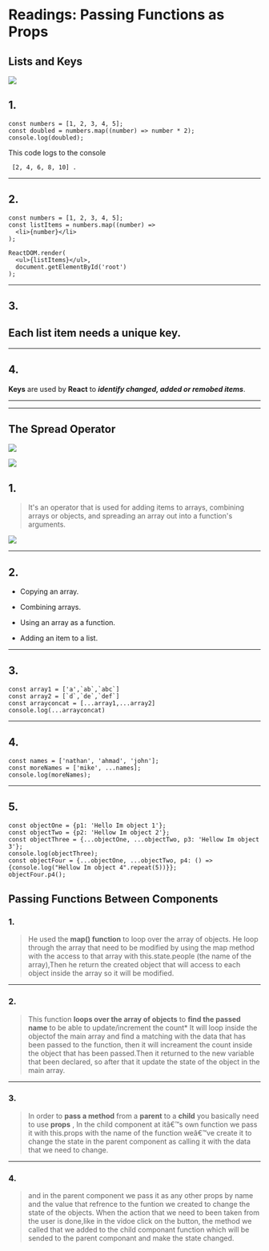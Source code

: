 # Readings: Passing Functions as Props

## Lists and Keys

![](https://i.ytimg.com/vi/0sasRxl35_8/maxresdefault.jpg)

## 1.

```
const numbers = [1, 2, 3, 4, 5];
const doubled = numbers.map((number) => number * 2);
console.log(doubled);
```

This code logs  to the console

```
 [2, 4, 6, 8, 10] .

```
***

## 2.
```
const numbers = [1, 2, 3, 4, 5];
const listItems = numbers.map((number) =>
  <li>{number}</li>
);

ReactDOM.render(
  <ul>{listItems}</ul>,
  document.getElementById('root')
);
```

***

## 3. 

## Each list item needs a unique **key**.

***

## 4.

**Keys** are used by **React** to ***identify changed, added or remobed items***.

***
***

## The Spread Operator

![](https://i.morioh.com/2019/11/19/580be7d831c1.jpg)

![](https://image.slidesharecdn.com/areactjourney-160630135059/95/a-react-journey-16-638.jpg?cb=1467294736)


## 1. 

 > It's an operator that is used for adding items to arrays, combining arrays or objects, and spreading an array out into a function's arguments.

![](https://i.stack.imgur.com/wuV5l.png)

***

## 2. 

- Copying an array.

- Combining arrays.

- Using an array as a function.

- Adding an item to a list.

***
## 3.

```
const array1 = ['a',`ab`,`abc`]
const array2 = [`d`,`de`,`def`]
const arrayconcat = [...array1,...array2]
console.log(...arrayconcat) 
```
***

## 4.

```
const names = ['nathan', 'ahmad', 'john'];
const moreNames = ['mike', ...names];
console.log(moreNames);
```
***

## 5.

```
const objectOne = {p1: 'Hello Im object 1'};
const objectTwo = {p2: 'Hellow Im object 2'};
const objectThree = {...objectOne, ...objectTwo, p3: 'Hellow Im object 3'};
console.log(objectThree);
const objectFour = {...objectOne, ...objectTwo, p4: () => {console.log("Hellow Im object 4".repeat(5))}};
objectFour.p4();
```

## Passing Functions Between Components


### 1. 

> He used the **map() function** to loop over the array of objects.
He loop through the array that need to be modified by using the map method with the access to that array with this.state.people (the name of the array),Then he return the created object that will access to each object inside the array so it will be modified.


***

### 2. 

> This function **loops over the array of objects** to **find the passed name** to be able to update/increment the count*
It will loop inside the objectof the main array and find a matching with the data that has been passed to the function, then it will increament the count inside the object that has been passed.Then it returned to the new variable that been declared, so after that it update the state of the object in the main array.
***

### 3. 

> In order to **pass a method** from a **parent** to a **child** you basically need to use **props** , In the child component at itâ€™s own function we pass it with this.props with the name of the function weâ€™ve create it to change the state in the parent component as calling it with the data that we need to change.

***

### 4. 

> and in the parent component we pass it as any other props by name and the value that refrence to the funtion we created to change the state of the objects. When the action that we need to been taken from the user is done,like in the vidoe click on the button, the method we called that we added to the child componant function which will be sended to the parent componant and make the state changed.
